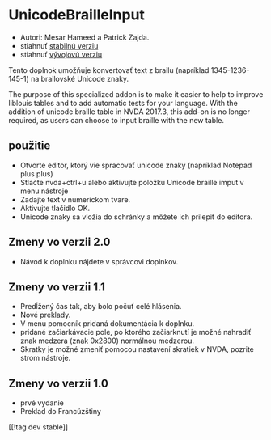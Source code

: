 # UnicodeBrailleInput #

* Autori: Mesar Hameed a Patrick Zajda.
* stiahnuť [stabilnú verziu][1]
* stiahnuť [vývojovú verziu][2]

Tento doplnok umožňuje konvertovať text z brailu (napríklad 1345-1236-145-1)
na brailovské Unicode znaky.

The purpose of this specialized addon is to make it easier to help to
improve liblouis tables and to add automatic tests for your language. With
the addition of unicode braille table in NVDA 2017.3, this add-on is no
longer required, as users can choose to input braille with the new table.

## použitie ##

* Otvorte editor, ktorý vie spracovať unicode znaky (napríklad Notepad plus
  plus)
* Stlačte nvda+ctrl+u alebo aktivujte položku Unicode braille imput v menu
  nástroje
* Zadajte text v numerickom tvare.
* Aktivujte tlačidlo OK.
* Unicode znaky sa vložia do schránky a môžete ich prilepiť do editora.

## Zmeny vo verzii 2.0 ##

* Návod k doplnku nájdete v správcovi doplnkov.

## Zmeny vo verzii 1.1 ##

* Predĺžený čas tak, aby bolo počuť celé hlásenia.
* Nové preklady.
* V menu pomocník pridaná dokumentácia k doplnku.
* pridané začiarkávacie pole, po ktorého začiarknutí je možné nahradiť znak
  medzera (znak 0x2800) normálnou medzerou.
* Skratky je možné zmeniť pomocou nastavení skratiek v NVDA, pozrite strom
  nástroje.

## Zmeny vo verzii 1.0 ##

* prvé vydanie
* Preklad do Francúzštiny

[[!tag dev stable]]

[1]: https://addons.nvda-project.org/files/get.php?file=ubi

[2]: https://addons.nvda-project.org/files/get.php?file=ubi-dev
